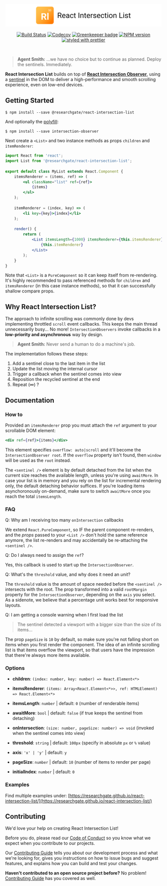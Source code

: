 <p align="center">
  <img alt="React Intersection List" src=".github/logo.svg" width="888">
</p>

<p align="center">
  <a href="https://travis-ci.org/researchgate/react-intersection-list"><img alt="Build Status" src="https://travis-ci.org/researchgate/react-intersection-list.svg?branch=master"></a>
  <a href="https://codecov.io/gh/researchgate/react-intersection-list"><img alt="Codecov" src="https://img.shields.io/codecov/c/github/researchgate/react-intersection-list.svg"></a>
  <a href="https://greenkeeper.io/"><img alt="Greenkeeper badge" src="https://badges.greenkeeper.io/researchgate/react-intersection-list.svg"></a>
  <a href="https://www.npmjs.com/package/@researchgate/react-intersection-list"><img alt="NPM version" src="https://img.shields.io/npm/v/@researchgate/react-intersection-list.svg"></a>
  <a href="https://github.com/prettier/prettier"><img alt="styled with prettier" src="https://img.shields.io/badge/styled_with-prettier-ff69b4.svg"></a>
</p>

<br>

> **Agent Smith:** ...we have no choice but to continue as planned. Deploy the sentinels. Immediately.

<!-- ### An Infinite Scroller List Component -->

**React Intersection List** builds on top of **[React Intersection Observer](https://github.com/researchgate/react-intersection-observer)**, using a [sentinel](https://en.wikipedia.org/wiki/Sentinel_value) in the DOM to deliver a high-performance and smooth scrolling experience, even on low-end devices.

## Getting Started

```
$ npm install --save @researchgate/react-intersection-list
```

And optionally the [polyfill](https://github.com/w3c/IntersectionObserver/tree/gh-pages/polyfill):

```
$ npm install --save intersection-observer
```

Next create a `<List>` and two instance methods as props `children` and `itemRenderer`:

```jsx
import React from 'react';
import List from '@researchgate/react-intersection-list';

export default class MyList extends React.Component {
    itemsRenderer = (items, ref) => (
        <ul className="list" ref={ref}>
            {items}
        </ul>
    );

    itemRenderer = (index, key) => (
        <li key={key}>{index}</li>
    );

    render() {
        return (
            <List itemsLength={1000} itemsRenderer={this.itemsRenderer}>
                {this.itemRenderer}
            </List>
        );
    }
}
```

Note that `<List>` is a `PureComponent` so it can keep itself from re-rendering. It's highly recommended to pass referenced methods for `children` and `itemsRenderer` (in this case instance methods), so that it can successfully shallow compare props.

## Why React Intersection List?

The approach to infinite scrolling was commonly done by devs implementing throttled `scroll` event callbacks. This keeps the main thread unnecessarily busy... No more! `IntersectionObservers` invoke callbacks in a **low-priority and asynchronous** way by design.

> **Agent Smith:** Never send a human to do a machine's job.

The implementation follows these steps:

1. Add a sentinel close to the last item in the list
2. Update the list moving the internal cursor
3. Trigger a callback when the sentinel comes into view
4. Reposition the recycled sentinel at the end
5. Repeat (∞) ?

## Documentation

### How to

Provided an `itemsRenderer` prop you must attach the `ref` argument to your scrollable DOM element:

```jsx
<div ref={ref}>{items}</div>
```

This element specifies `overflow: auto|scroll` and it'll become the `IntersectionObserver root`. If the `overflow` property isn't found, then `window` will be used as the `root` instead.

The `<sentinel />` element is by default detached from the list when the current size reaches the available length, unless you're using `awaitMore`. In case your list is in memory and you rely on the list for incremental rendering only, the default detaching behavior suffices. If you're loading items asynchoronously on-demand, make sure to switch `awaitMore` once you reach the total `itemsLength`.

### FAQ

Q: Why am I receiving too many `onIntersection` callbacks

We extend `React.PureComponent`, so IF the parent component re-renders, and the _props_ passed to your `<List />` don't hold the same reference anymore, the list re-renders and may accidentally be re-attaching the `<sentinel />`.

Q: Do I always need to assign the `ref`?

Yes, this callback is used to start up the `IntersectionObserver`.

Q: What's the `threshold` value, and why does it need an _unit_?

The `threshold` value is the amount of space needed before the `<sentinel />` intersects with the root. The prop transformed into a valid `rootMargin` property for the `IntersectionObserver`, depending on the `axis` you select. As a sidenote, we believe that a percentage unit works best for responsive layouts.

Q: I am getting a console warning when I first load the list

> The sentinel detected a viewport with a bigger size than the size of its items...

The prop `pageSize` is `10` by default, so make sure you're not falling short on items when you first render the component. The idea of an infinite scrolling list is that items overflow the viewport, so that users have the impression that there're always more items available.

### Options

- **children**: `(index: number, key: number) => React.Element<*>`

- **itemsRenderer**: `(items: Array<React.Element<*>>, ref: HTMLElement) => React.Element<*>`

- **itemsLength**: `number` | default: `0` (number of renderable items)

- **awaitMore**: `bool` | default: `false` (if true keeps the sentinel from detaching)

- **onIntersection**: `(size: number, pageSize: number) => void` (invoked when the sentinel comes into view)

- **threshold**: `string` | default: `100px` (specify in absolute `px` or `%` value)

- **axis**: `'x' | 'y'` | default: `y`

- **pageSize**: `number` | default: `10` (number of items to render per page)

- **initialIndex**: `number` | default: `0`

### Examples

Find multiple examples under: [https://researchgate.github.io/react-intersection-list/](https://researchgate.github.io/react-intersection-list/)


## Contributing

We'd love your help on creating React Intersection List!

Before you do, please read our [Code of Conduct](.github/CODE_OF_CONDUCT.md) so you know what we expect when you contribute to our projects.

Our [Contributing Guide](.github/CONTRIBUTING.md) tells you about our development process and what we're looking for, gives you instructions on how to issue bugs and suggest features, and explains how you can build and test your changes.

**Haven't contributed to an open source project before?** No problem! [Contributing Guide](.github/CONTRIBUTING.md) has you covered as well.
